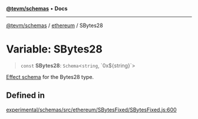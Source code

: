 [**@tevm/schemas**](../../README.md) • **Docs**

***

[@tevm/schemas](../../modules.md) / [ethereum](../README.md) / SBytes28

# Variable: SBytes28

> `const` **SBytes28**: `Schema`\<`string`, \`0x$\{string\}\`\>

[Effect schema](https://github.com/Effect-TS/schema) for the Bytes28 type.

## Defined in

[experimental/schemas/src/ethereum/SBytesFixed/SBytesFixed.js:600](https://github.com/qbzzt/tevm-monorepo/blob/main/experimental/schemas/src/ethereum/SBytesFixed/SBytesFixed.js#L600)
